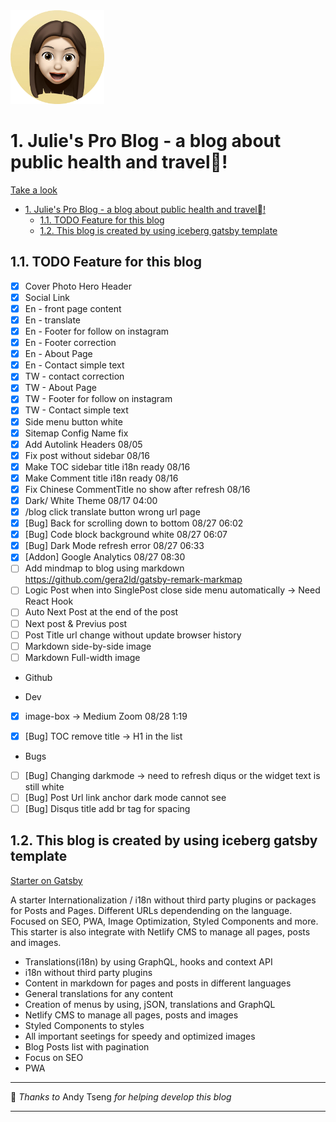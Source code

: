 <!-- [![Gitpod Ready-to-Code](https://img.shields.io/badge/Gitpod-Ready--to--Code-blue?logo=gitpod)](https://gitpod.io/#https://github.com/diogorodrigues/iceberg-gatsby-multilang)  -->

<img src="./src/images/julie-icon.png" width="150">






# 1. Julie's Pro Blog - a blog about public health and travel!

[Take a look](https://juliespro.netlify.com)

 <!-- [Demo on Netlify](https://iceberg-gatsby-multilang.netlify.com/) -->

- [1. Julie's Pro Blog - a blog about public health and travel!](#1-julies-pro-blog---a-blog-about-public-health-and-travel)
  - [1.1. TODO Feature for this blog](#11-todo-feature-for-this-blog)
  - [1.2. This blog is created by using iceberg gatsby template](#12-this-blog-is-created-by-using-iceberg-gatsby-template)

## 1.1. TODO Feature for this blog

- [x] Cover Photo Hero Header
- [x] Social Link
- [x] En - front page content
- [x] En - translate
- [x] En - Footer for follow on instagram
- [x] En - Footer correction
- [x] En - About Page
- [x] En - Contact simple text
- [x] TW - contact correction
- [x] TW - About Page
- [x] TW - Footer for follow on instagram
- [x] TW - Contact simple text
- [x] Side menu button white
- [x] Sitemap Config Name fix
- [x] Add Autolink Headers 08/05
- [x] Fix post without sidebar 08/16
- [x] Make TOC sidebar title i18n ready 08/16
- [x] Make Comment title i18n ready 08/16
- [x] Fix Chinese CommentTitle no show after refresh 08/16
- [x] Dark/ White Theme 08/17 04:00
- [x] /blog click translate button wrong url page
- [x] [Bug] Back for scrolling down to bottom 08/27 06:02
- [x] [Bug] Code block background white 08/27 06:07
- [x] [Bug] Dark Mode refresh error 08/27 06:33
- [x] [Addon] Google Analytics 08/27 08:30
- [ ] Add mindmap to blog using markdown https://github.com/gera2ld/gatsby-remark-markmap
- [ ] Logic Post when into SinglePost close side menu automatically -> Need React Hook
- [ ] Auto Next Post at the end of the post
- [ ] Next post & Previus post
- [ ] Post Title url change without update browser history
- [ ] Markdown side-by-side image
- [ ] Markdown Full-width image

* Github

* Dev
- [x] image-box -> Medium Zoom 08/28 1:19
- [x] [Bug] TOC remove title -> H1 in the list


* Bugs
- [ ] [Bug] Changing darkmode -> need to refresh  diqus or the widget text is still white
- [ ] [Bug] Post Url link anchor dark mode cannot see
- [ ] [Bug] Disqus title add br tag for spacing

## 1.2. This blog is created by using iceberg gatsby template

[Starter on Gatsby](https://www.gatsbyjs.org/starters/diogorodrigues/iceberg-gatsby-multilang/) 

A starter Internationalization / i18n without third party plugins or packages for Posts and Pages. Different URLs dependending on the language. Focused on SEO, PWA, Image Optimization, Styled Components and more. This starter is also integrate with Netlify CMS to manage all pages, posts and images.

-   Translations(i18n) by using GraphQL, hooks and context API
-   i18n without third party plugins
-   Content in markdown for pages and posts in different languages
-   General translations for any content
-   Creation of menus by using, jSON, translations and GraphQL
-   Netlify CMS to manage all pages, posts and images
-   Styled Components to styles
-   All important seetings for speedy and optimized images
-   Blog Posts list with pagination
-   Focus on SEO
-   PWA




---

💜 _Thanks_ _to_  Andy Tseng _for_ _helping_ _develop_ _this_ _blog_

---
